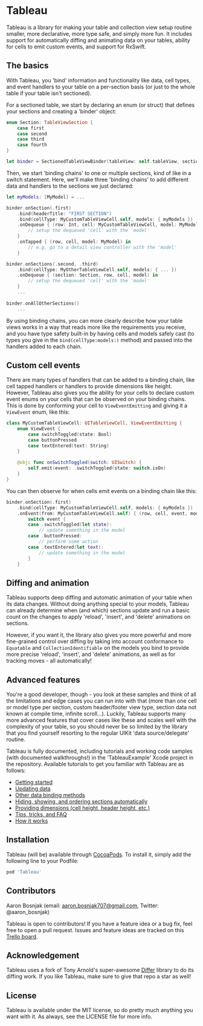 # Tableau

Tableau is a library for making your table and collection view setup routine smaller, more declarative, more type safe, and simply more fun. It 
includes support for automatically diffing and animating data on your tables, ability for cells to emit custom events, and support for RxSwift.

## The basics

With Tableau, you 'bind' information and functionality like data, cell types, and event handlers to your table on a per-section basis (or just to 
the whole table if your table isn't sectioned). 

For a sectioned table, we start by declaring an enum (or struct) that defines your sections and creating a 'binder' object:

```swift
enum Section: TableViewSection {
    case first
    case second
    case third
    case fourth
}

let binder = SectionedTableViewBinder(tableView: self.tableView, sectionedBy: Section.self)
```

Then, we start 'binding chains' to one or multiple sections, kind of like in a switch statement. Here, we'll make three 'binding chains' to add
different data and handlers to the sections we just declared:

```swift
let myModels: [MyModel] = ...

binder.onSection(.first)
    .bind(headerTitle: "FIRST SECTION")
    .bind(cellType: MyCustomTableViewCell.self, models: { myModels })
    .onDequeue { (row: Int, cell: MyCustomTableViewCell, model: MyModel) in
        // setup the dequeued 'cell' with the 'model'
    }
    .onTapped { (row, cell, model: MyModel) in
        // e.g. go to a detail view controller with the 'model'
    }

binder.onSections(.second, .third)
    .bind(cellType: MyOtherTableViewCell.self, models: { ... })
    .onDequeue { (section: Section, row, cell, model) in
        // setup the dequeued 'cell' with the 'model'
    }
    ...
    
binder.onAllOtherSections()
    ...
```

By using binding chains, you can more clearly describe how your table views works in a way that reads more like the requirements you 
receive, and you have type safety built-in by having cells and models safely cast (to types you give in the `bind(cellType:models:)` 
method) and passed into the handlers added to each chain.

## Custom cell events

There are many types of handlers that can be added to a binding chain, like cell tapped handlers or handlers to provide dimensions like height.
However, Tableau also gives you the ability for your cells to declare custom event enums on your cells that can be observed on your binding
chains. This is done by conforming your cell to `ViewEventEmitting` and giving it a `ViewEvent` enum, like this:

```swift
class MyCustomTableViewCell: UITableViewCell, ViewEventEmitting {
    enum ViewEvent {
        case switchToggled(state: Bool)
        case buttonPressed
        case textEntered(text: String)
    }
    
    @objc func onSwitchToggled(switch: UISwitch) {
        self.emit(event: .switchToggled(state: switch.isOn)
    }
}
```

You can then observe for when cells emit events on a binding chain like this:

```swift
binder.onSection(.first)
    .bind(cellType: MyCustomTableViewCell.self, models: { myModels })
    .onEvent(from: MyCustomTableViewCell.self) { (row, cell, event, model: MyModel) in
        switch event {
        case .switchToggled(let state):
            // update something in the model
        case .buttonPressed:
            // perform some action
        case .textEntered(let text):
            // update something in the model
        }
    }
```

## Diffing and animation

Tableau supports deep diffing and automatic animation of your table when its data changes. Without doing anything special to your models,
Tableau can already determine when (and which) sections update and run a basic count on the changes to apply 'reload', 'insert', and 'delete'
animations on sections. 

However, if you want it, the library also gives you more powerful and more fine-grained control over diffing by taking into account conformance
to `Equatable` and `CollectionIdentifiable` on the models you bind to provide more precise 'reload', 'insert', and 'delete' animations, as 
well as for tracking moves - all automatically!

## Advanced features

You're a good developer, though - you look at these samples and think of all the limitations and edge cases you can run into with that (more
than one cell or model type per section, custom header/footer view type, section data not known at compile time, infinite scroll...). Luckily, 
Tableau supports many more advanced features that cover cases like these and scales well with the complexity of your table, so you should 
never be so limited by the library that you find yourself resorting to the regular UIKit 'data source/delegate' routine.

Tableau is fully documented, including tutorials and working code samples (with documented walkthroughs!) in the 'TableauExample' Xcode 
project in the repository. Available tutorials to get you familiar with Tableau are as follows:

- [Getting started](Documentation/1-GettingStarted.md)
- [Updating data](Documentation/2-UpdatingData.md)
- [Other data binding methods](Documentation/3-DataBindingMethods.md)
- [Hiding, showing, and ordering sections automatically](Documentation/4-SectionDisplayBehaviour.md)
- [Providing dimensions (cell height, header height, etc.)](Documentation/6-ProvidingDimensions.md)
- [Tips, tricks, and FAQ](Documentation/7-TipsTricksFAQ.md)
- [How it works](Documentation/8-HowItWorks.md)

## Installation

Tableau (will be) available through [CocoaPods](http://cocoapods.org). To install it, simply add the following line to your Podfile:

```ruby
pod 'Tableau'
```

## Contributors

Aaron Bosnjak (email: aaron.bosnjak707@gmail.com, Twitter: @aaron_bosnjak)

Tableau is open to contributors! If you have a feature idea or a bug fix, feel free to open a pull request. Issues and feature ideas are tracked on
this [Trello board](https://trello.com/b/8knAHovD/tableau).

## Acknowledgement

Tableau uses a fork of Tony Arnold's super-awesome [Differ](https://github.com/tonyarnold/Differ) library to do its diffing work. If you like 
Tableau, make sure to give that repo a star as well!

## License

Tableau is available under the MIT license, so do pretty much anything you want with it. As always, see the LICENSE file for more info.
